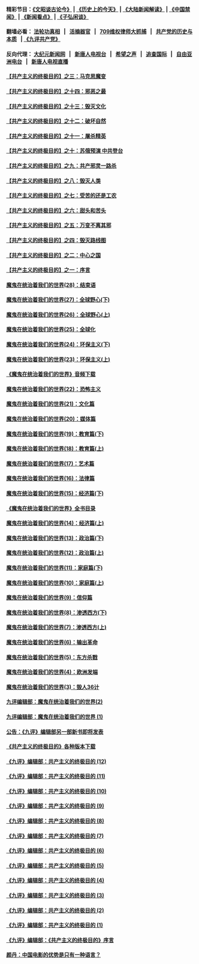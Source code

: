 #### 精彩节目：[《文昭谈古论今》](http://134.209.198.168/wenzhao) | [《历史上的今天》](http://134.209.198.168/today-in-history) | [《大陆新闻解读》](http://134.209.198.168/ntdtv-comedy) | [《中国禁闻》](http://134.209.198.168/ntdtv-news) | [《新闻看点》](http://134.209.198.168/news-insight) | [《子弘闲谈》](http://134.209.198.168/zihongxiantan/) 

  #### 翻墙必看： [法轮功真相](http://134.209.198.168:10000/videos/truth.html) &nbsp;&nbsp;|&nbsp;&nbsp; [活摘器官](http://134.209.198.168:10000/videos/res/Organs/) &nbsp;&nbsp;|&nbsp;&nbsp; [709维权律师大抓捕](http://134.209.198.168:10000/videos/709/) &nbsp;&nbsp;|&nbsp;&nbsp; [共产党的历史与本质](http://134.209.198.168:10000/videos/ccp.html) &nbsp;&nbsp;| [《九评共产党》](http://134.209.198.168:10000/videos/jiuping/) 

#### 反向代理： [大纪元新闻网](http://134.209.198.168:10080/) &nbsp;&nbsp;|&nbsp;&nbsp; [新唐人电视台](http://134.209.198.168:8000/) &nbsp;&nbsp;|&nbsp;&nbsp; [希望之声](http://134.209.198.168:8200/) &nbsp;&nbsp;|&nbsp;&nbsp; [追查国际](http://134.209.198.168:10010/) &nbsp;&nbsp;|&nbsp;&nbsp; [自由亚洲电台](http://134.209.198.168:9800/) &nbsp;&nbsp;|&nbsp;&nbsp; [新唐人电视直播](http://134.209.198.168/) 

#### [【共产主义的终极目的】之三：马克思魔变](../pages/nsc422/n11061941.md?t=04031837) 

#### [【共产主义的终极目的】之十四：邪恶之最](../pages/nsc422/n11150249.md?t=04031837) 

#### [【共产主义的终极目的】之十三：毁灭文化](../pages/nsc422/n11135227.md?t=04031837) 

#### [【共产主义的终极目的】之十二：破坏自然](../pages/nsc422/n11135214.md?t=04031837) 

#### [【共产主义的终极目的】之十一：屠杀精英](../pages/nsc422/n11118442.md?t=04031837) 

#### [【共产主义的终极目的】之十：苏俄预演 中共登台](../pages/nsc422/n11118424.md?t=04031837) 

#### [【共产主义的终极目的】之九：共产邪灵一路杀](../pages/nsc422/n11114139.md?t=04031837) 

#### [【共产主义的终极目的】之八：毁灭人类](../pages/nsc422/n11108503.md?t=04031837) 

#### [【共产主义的终极目的】之七：受苦的还是工农](../pages/nsc422/n11101809.md?t=04031837) 

#### [【共产主义的终极目的】之六：甜头和苦头](../pages/nsc422/n11096971.md?t=04031837) 

#### [【共产主义的终极目的】之五：万变不离其邪](../pages/nsc422/n11091285.md?t=04031837) 

#### [【共产主义的终极目的】之四：毁灭路线图](../pages/nsc422/n11086284.md?t=04031837) 

#### [【共产主义的终极目的】之二：中心之国](../pages/nsc422/n11047728.md?t=04031837) 

#### [【共产主义的终极目的】之一：序言](../pages/nsc422/n11086077.md?t=04031837) 

#### [魔鬼在统治着我们的世界(28)：结束语](../pages/nsc422/n10936246.md?t=04031837) 

#### [魔鬼在统治着我们的世界(27)：全球野心(下)](../pages/nsc422/n10928319.md?t=04031837) 

#### [魔鬼在统治着我们的世界(26)：全球野心(上)](../pages/nsc422/n10900318.md?t=04031837) 

#### [魔鬼在统治着我们的世界(25)：全球化](../pages/nsc422/n10788205.md?t=04031837) 

#### [魔鬼在统治着我们的世界(24)：环保主义(下)](../pages/nsc422/n10695307.md?t=04031837) 

#### [魔鬼在统治着我们的世界(23)：环保主义(上)](../pages/nsc422/n10688613.md?t=04031837) 

#### [《魔鬼在统治着我们的世界》音频下载](../pages/nsc422/n10635553.md?t=04031837) 

#### [魔鬼在统治着我们的世界(22)：恐怖主义](../pages/nsc422/n10614727.md?t=04031837) 

#### [魔鬼在统治着我们的世界(21)：文化篇](../pages/nsc422/n10597706.md?t=04031837) 

#### [魔鬼在统治着我们的世界(20)：媒体篇](../pages/nsc422/n10586579.md?t=04031837) 

#### [魔鬼在统治着我们的世界(19)：教育篇(下)](../pages/nsc422/n10564808.md?t=04031837) 

#### [魔鬼在统治着我们的世界(18)：教育篇(上)](../pages/nsc422/n10526970.md?t=04031837) 

#### [魔鬼在统治着我们的世界(17)：艺术篇](../pages/nsc422/n10499093.md?t=04031837) 

#### [魔鬼在统治着我们的世界(16)：法律篇](../pages/nsc422/n10485969.md?t=04031837) 

#### [魔鬼在统治着我们的世界(15)：经济篇(下)](../pages/nsc422/n10469975.md?t=04031837) 

#### [《魔鬼在统治着我们的世界》全书目录](../pages/nsc422/n10464261.md?t=04031837) 

#### [魔鬼在统治着我们的世界(14)：经济篇(上)](../pages/nsc422/n10457370.md?t=04031837) 

#### [魔鬼在统治着我们的世界(13)：政治篇(下)](../pages/nsc422/n10448270.md?t=04031837) 

#### [魔鬼在统治着我们的世界(12)：政治篇(上)](../pages/nsc422/n10444576.md?t=04031837) 

#### [魔鬼在统治着我们的世界(11)：家庭篇(下)](../pages/nsc422/n10440961.md?t=04031837) 

#### [魔鬼在统治着我们的世界(10)：家庭篇(上)](../pages/nsc422/n10435448.md?t=04031837) 

#### [魔鬼在统治着我们的世界(9)：信仰篇](../pages/nsc422/n10432159.md?t=04031837) 

#### [魔鬼在统治着我们的世界(8)：渗透西方(下)](../pages/nsc422/n10429603.md?t=04031837) 

#### [魔鬼在统治着我们的世界(7)：渗透西方(上)](../pages/nsc422/n10426013.md?t=04031837) 

#### [魔鬼在统治着我们的世界(6)：输出革命](../pages/nsc422/n10421536.md?t=04031837) 

#### [魔鬼在统治着我们的世界(5)：东方杀戮](../pages/nsc422/n10417707.md?t=04031837) 

#### [魔鬼在统治着我们的世界(4)：欧洲发端](../pages/nsc422/n10414890.md?t=04031837) 

#### [魔鬼在统治着我们的世界(3)：毁人36计](../pages/nsc422/n10411583.md?t=04031837) 

#### [九评编辑部：魔鬼在统治着我们的世界(2)](../pages/nsc422/n10410036.md?t=04031837) 

#### [九评编辑部：魔鬼在统治着我们的世界 (1)](../pages/nsc422/n10406825.md?t=04031837) 

#### [公告：《九评》编辑部另一部新书即将发表](../pages/nsc422/n10405104.md?t=04031837) 

#### [《共产主义的终极目的》各种版本下载](../pages/nsc422/n10022138.md?t=04031837) 

#### [《九评》编辑部：共产主义的终极目的 (12)](../pages/nsc422/n9933272.md?t=04031837) 

#### [《九评》编辑部：共产主义的终极目的 (11)](../pages/nsc422/n9924973.md?t=04031837) 

#### [《九评》编辑部：共产主义的终极目的 (10)](../pages/nsc422/n9920883.md?t=04031837) 

#### [《九评》编辑部：共产主义的终极目的 (9)](../pages/nsc422/n9916363.md?t=04031837) 

#### [《九评》编辑部：共产主义的终极目的 (8)](../pages/nsc422/n9912488.md?t=04031837) 

#### [《九评》编辑部：共产主义的终极目的 (7)](../pages/nsc422/n9901176.md?t=04031837) 

#### [《九评》编辑部：共产主义的终极目的 (6)](../pages/nsc422/n9899359.md?t=04031837) 

#### [《九评》编辑部：共产主义的终极目的 (5)](../pages/nsc422/n9893174.md?t=04031837) 

#### [《九评》编辑部：共产主义的终极目的 (4)](../pages/nsc422/n9891246.md?t=04031837) 

#### [《九评》编辑部：共产主义的终极目的 (3)](../pages/nsc422/n9879879.md?t=04031837) 

#### [《九评》编辑部：共产主义的终极目的 (2)](../pages/nsc422/n9876205.md?t=04031837) 

#### [《九评》编辑部：共产主义的终极目的 (1)](../pages/nsc422/n9865857.md?t=04031837) 

#### [《九评》编辑部：《共产主义的终极目的》序言](../pages/nsc422/n9862666.md?t=04031837) 

#### [颜丹：中国电影的优势是只有一种语言？](../pages/nsc422/n9583062.md?t=04031837) 

